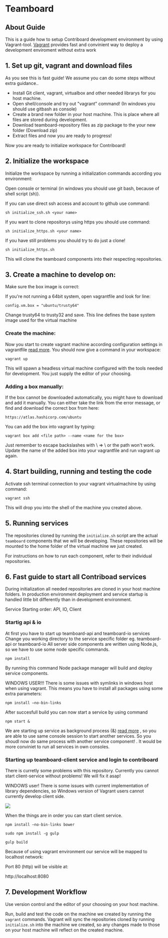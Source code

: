 # Teamboard

## About Guide

This is a guide how to setup Contriboard development environment by using Vagrant-tool. [Vagrant](https://www.vagrantup.com/) provides fast and convinient way to deploy a development enviroment without extra work  

## 1. Set up git, vagrant and download files

As you see this is fast guide! We assume you can do some steps without extra guidance..

  * Install Git client, vagrant, virtualbox and other needed librarys for you host machine.
  * Open shell/console and try out "vagrant" command! (In windows you should use gitbash as console)
  * Create a brand new folder in your host machine. This is place where all files are stored during development.
  * Download teamboard-repository files as zip package to the your new folder (Download zip)
  * Extract files and now you are ready to progress!
  
Now you are ready to initialize workspace for Contriboard!



## 2. Initialize the workspace

Initialize the workspace by running a initialization commands according you environment:

Open console or terminal (in windows you should use git bash, because of shell script (sh)).


If you can use direct ssh access and account to github use command: 

```
sh initialize_ssh.sh <your name>
```

If you want to clone repositorys using https you should use command:
        
```
sh initialize_https.sh <your name>
```

If you have still problems you should try to do just a clone!

```
sh initialize_https.sh
```

This will clone the teamboard components into their respecting repositories.


## 3. Create a machine to develop on:

Make sure the box image is correct: 
	
If you're not running a 64bit system, open vagrantfile and look for line:

```
config.vm.box = "ubuntu/trusty64"
```
Change trusty64 to trusty32 and save. This line defines the base system image 
used for the virtual machine
	
	
### Create the machine:

Now you start to create vagrant machine according configuration settings in vagrantfile [read more](https://docs.vagrantup.com/v2/vagrantfile/). You should now give a command in your workspace:

	
```
vagrant up
```

This will spawn a headless virtual machine configured with the tools needed for development. You just supply the editor of your choosing.


### Adding a box manually:
	
If the box cannot be downloaded automatically, you might have to download and add it manually. You can either take the link from the error message, or find and download the correct box from here:

```
https://atlas.hashicorp.com/ubuntu
```

You can add the box into vagrant by typing:

```
vagrant box add <file path> --name <name for the box>
```

Just remember to escape backslashes with \ => \\ or the path won't work. Update the name of the added box into your vagrantfile and run vagrant up again.
	
	
## 4. Start building, running and testing the code

Activate ssh terminal connection to your vagrant virtualmachine by using command:

```
vagrant ssh
```

This will drop you into the shell of the machine you created above.

## 5. Running services

The repositories cloned by running the `initialize.sh` script are the actual
`teamboard` components that we will be developing. These repositories will be
mounted to the home folder of the virtual machine we just created.

For instructions on how to run each component, refer to their individual
repositories.

## 6. Fast guide to start all Contriboad services

During initialization all needed repositories are cloned in your host machine folders. In production environment deployment and service startup is handled little bit differently than in development environment.


Service Starting order: API, IO, Client

### Startig api & io

At first you have to start up teamboard-api and teamboard-io services
Change you working directory to the service specific folder eg. teamboard-api or teamboard-io 
All server side components are written using Node.js, so we have to use some node specific commands.

```
npm install
```

By running this command Node package manager will build and deploy service components.


WINDOWS USER!!! There is some issues with symlinks in windows host when using vagrant. This means you have to install all packages using some extra parameters:

```
npm install —no-bin-links
```
	
After succesfull build you can now start a service by using command


```
npm start &
```
	
	
	
We are starting up service as background process (&) [read more](http://stackoverflow.com/questions/4797050/how-to-run-process-as-background-and-never-die) , so you are able to use same console session to start another services. So you shoudl now do same process with another service component! . It would be more conviniet to run all services in own consoles.	



### Starting up teamboard-client service and login to contriboard

There is curretly some problems with this repository.  Currently you cannot start client-service without problems! We will fix it asap!

WINDOWS user! There is some issues with current implementation of library dependencies, so Windows version of Vagrant users cannot currently develop client side.  


![](https://openclipart.org/image/256px/svg_to_png/3850/dchandlr-dchandlr-work.png)



When the things are in order you can start client service. 


```
npm install —no-bin-links bower

sudo npm install -g gulp

gulp build

```

Because of using vagrant environment our service will be mapped to localhost network:

Port 80 (http) will be visible at:

http://localhost:8080





## 7. Development Workflow

Use version control and the editor of your choosing on your host machine.

Run, build and test the code on the machine we created by running the `vagrant`
commands. Vagrant will sync the repositories cloned by running `initialize.sh`
into the machine we created, so any changes made to those on your host machine
will reflect on the created machine.
